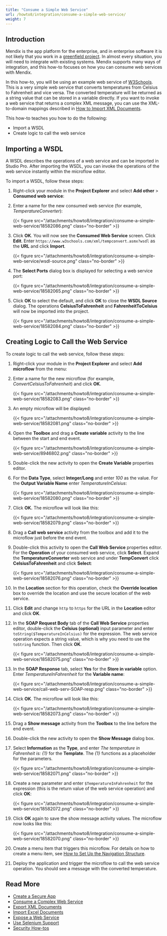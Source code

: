 ```yaml
---
title: "Consume a Simple Web Service"
url: /howto8/integration/consume-a-simple-web-service/
weight: 7
---
```


## Introduction

Mendix is the app platform for the enterprise, and in enterprise software it is not likely that you work in a [greenfield project](https://en.wikipedia.org/wiki/Greenfield_project). In almost every situation, you will need to integrate with existing systems. Mendix supports many ways of integration, and this how-to focuses on how you can consume web services with Mendix.

In this how-to, you will be using an example web service of [W3Schools](https://www.w3schools.com/). This is a very simple web service that converts temperatures from Celsius to Fahrenheit and vice versa. The converted temperature will be returned as a string value that can be stored in a variable directly. If you want to invoke a web service that returns a complex XML message, you can use the XML-to-domain mappings described in [How to Import XML Documents](/howto8/integration/importing-xml-documents/).

This how-to teaches you how to do the following:

* Import a WSDL
* Create logic to call the web service

## Importing a WSDL

A WSDL describes the operations of a web service and can be imported in Studio Pro. After importing the WSDL, you can invoke the operations of the web service instantly within the microflow editor.

To import a WSDL, follow these steps:

1. Right-click your module in the **Project Explorer** and select **Add other** > **Consumed web service**:

2. Enter a name for the new consumed web service (for example, *TemperatureConverter*):

    {{< figure src="/attachments/howto8/integration/consume-a-simple-web-service/18582086.png" class="no-border" >}}

3. Click **OK**. You will now see the **Consumed Web Service** screen. Click **Edit**. Enter `https://www.w3schools.com/xml/tempconvert.asmx?wsdl` as the **URL** and click **Import**.

    {{< figure src="/attachments/howto8/integration/consume-a-simple-web-service/wsdl-source.png" class="no-border" >}}

4. The **Select Ports** dialog box is displayed for selecting a web service port:

    {{< figure src="/attachments/howto8/integration/consume-a-simple-web-service/18582065.png" class="no-border" >}}

5. Click **OK** to select the default, and click **OK** to close the **WSDL Source** dialog. The operations **CelsiusToFahrenheit** and **FahrenheitToCelsius** will now be imported into the project.

    {{< figure src="/attachments/howto8/integration/consume-a-simple-web-service/18582084.png" class="no-border" >}}

## Creating Logic to Call the Web Service

To create logic to call the web service, follow these steps:

1. Right-click your module in the **Project Explorer** and select **Add microflow** from the menu:
2. Enter a name for the new microflow (for example, *ConvertCelsiusToFahrenheit*) and click **OK**.

    {{< figure src="/attachments/howto8/integration/consume-a-simple-web-service/18582083.png" class="no-border" >}}

3. An empty microflow will be displayed:

    {{< figure src="/attachments/howto8/integration/consume-a-simple-web-service/18582081.png" class="no-border" >}}

4. Open the **Toolbox** and drag a **Create variable** activity to the line between the start and end event.

    {{< figure src="/attachments/howto8/integration/consume-a-simple-web-service/8946802.png" class="no-border" >}}

5. Double-click the new activity to open the **Create Variable** properties editor.

6. For the **Data Type**, select **Integer/Long** and enter *100* as the value. For the **Output Variable Name** enter *TemperatureInCelsius*:

    {{< figure src="/attachments/howto8/integration/consume-a-simple-web-service/18582080.png" class="no-border" >}}

7. Click **OK.** The microflow will look like this:

    {{< figure src="/attachments/howto8/integration/consume-a-simple-web-service/18582079.png" class="no-border" >}}

8. Drag a **Call web service** activity from the toolbox and add it to the microflow just before the end event.

9. Double-click this activity to open the **Call Web Service** properties editor. For the **Operation** of your consumed web service, click **Select**. Expand the **TemperatureConverter** web service and under **TempConvert** click **CelsiusToFahrenheit** and click **Select**:

    {{< figure src="/attachments/howto8/integration/consume-a-simple-web-service/18582076.png" class="no-border" >}}

10. In the **Location** section for this operation, check the **Override location** box to override the location and use the secure location of the web service.
11. Click **Edit** and change `http` to `https` for the URL in the **Location** editor and click **OK**.
12. In the **SOAP Request Body** tab of the **Call Web Service** properties editor, double-click the **Celsius (optional)** input parameter and enter `toString($TemperatureInCelsius)` for the expression. The web service operation expects a string value, which is why you need to use the `toString` function. Then click **OK**.

    {{< figure src="/attachments/howto8/integration/consume-a-simple-web-service/18582075.png" class="no-border" >}}

13. In the **SOAP Response** tab, select **Yes** for the **Store in variable** option. Enter *TemperatureInFahrenheit* for the **Variable name**:

    {{< figure src="/attachments/howto8/integration/consume-a-simple-web-service/call-web-serv-SOAP-resp.png" class="no-border" >}}

14. Click **OK**. The microflow will look like this:

    {{< figure src="/attachments/howto8/integration/consume-a-simple-web-service/18582073.png" class="no-border" >}}

15. Drag a **Show message** activity from the **Toolbox** to the line before the end event.
16. Double-click the new activity to open the **Show Message** dialog box.
17. Select **Information** as the **Type**, and enter *The temperature in Fahrenheit is: {1}* for the **Template**. The *{1}* functions as a placeholder for the parameters.

    {{< figure src="/attachments/howto8/integration/consume-a-simple-web-service/18582071.png" class="no-border" >}}

18. Create a new parameter and enter `$TemperatureInFahrenheit` for the expression (this is the return value of the web service operation) and click **OK**:

    {{< figure src="/attachments/howto8/integration/consume-a-simple-web-service/18582072.png" class="no-border" >}}

19. Click **OK** again to save the show message activity values. The microflow now looks like this:

    {{< figure src="/attachments/howto8/integration/consume-a-simple-web-service/18582070.png" class="no-border" >}}

20. Create a menu item that triggers this microflow. For details on how to create a menu item, see [How to Set Up the Navigation Structure](/howto8/general/setting-up-the-navigation-structure/).

21. Deploy the application and trigger the microflow to call the web service operation. You should see a message with the converted temperature.

## Read More

* [Create a Secure App](/howto8/security/create-a-secure-app/)
* [Consume a Complex Web Service](/howto8/integration/consume-a-complex-web-service/)
* [Export XML Documents](/howto8/integration/export-xml-documents/)
* [Import Excel Documents](/howto8/integration/importing-excel-documents/)
* [Expose a Web Service](/howto8/integration/expose-a-web-service/)
* [Use Selenium Support](/howto8/integration/selenium-support/)
* [Security How-tos](/howto8/security/)
